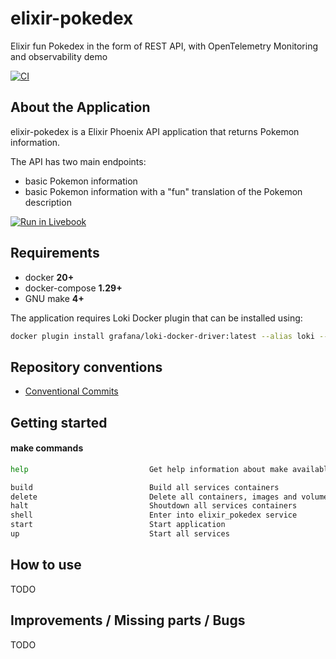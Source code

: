 # elixir-pokedex
Elixir fun Pokedex in the form of REST API, with OpenTelemetry Monitoring and observability demo

[![CI](https://github.com/lucazulian/elixir-pokedex/actions/workflows/elixir-pokedex-ci.yml/badge.svg)](https://github.com/lucazulian/elixir-pokedex/actions/workflows/elixir-pokedex-ci.yml)

## About the Application

elixir-pokedex is a Elixir Phoenix API application that returns Pokemon information.

The API has two main endpoints:
- basic Pokemon information
- basic Pokemon information with a "fun" translation of the Pokemon description

[![Run in Livebook](https://livebook.dev/badge/v1/blue.svg)](https://livebook.dev/run?url=https%3A%2F%2Fgithub.com%2Flucazulian%2Felixir-pokedex%2Fblob%2Fmain%2Fnotebooks%2Fpokedex.livemd)

## Requirements
  
  - docker **20+**
  - docker-compose **1.29+**
  - GNU make **4+**

The application requires Loki Docker plugin that can be installed using:

``` bash
docker plugin install grafana/loki-docker-driver:latest --alias loki --grant-all-permissions
```


## Repository conventions

  * [Conventional Commits][1]

  [1]: https://www.conventionalcommits.org/en/v1.0.0/

## Getting started

#### make commands

```bash
help                           Get help information about make available commands

build                          Build all services containers
delete                         Delete all containers, images and volumes
halt                           Shoutdown all services containers
shell                          Enter into elixir_pokedex service
start                          Start application
up                             Start all services
```

## How to use
TODO

## Improvements / Missing parts / Bugs 
TODO
